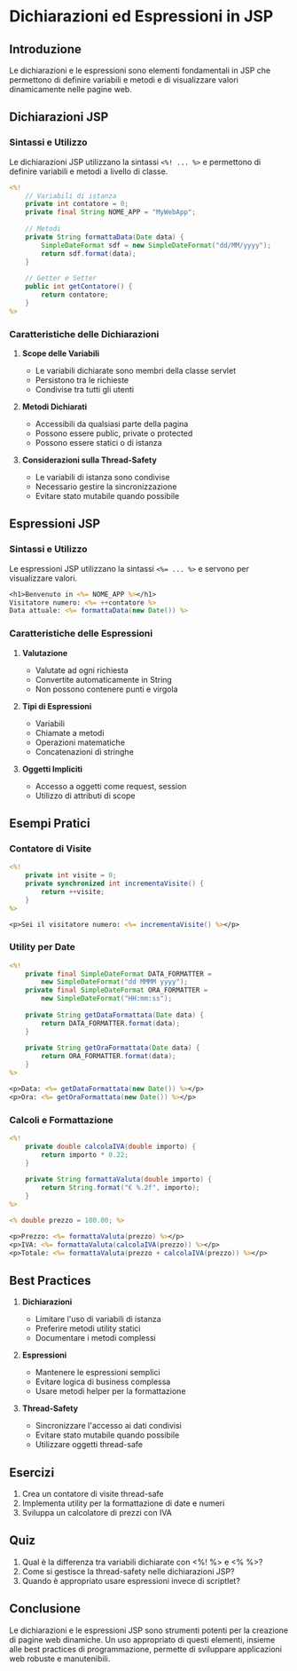 # Dichiarazioni ed Espressioni in JSP

## Introduzione
Le dichiarazioni e le espressioni sono elementi fondamentali in JSP che permettono di definire variabili e metodi e di visualizzare valori dinamicamente nelle pagine web.

## Dichiarazioni JSP

### Sintassi e Utilizzo
Le dichiarazioni JSP utilizzano la sintassi `<%! ... %>` e permettono di definire variabili e metodi a livello di classe.

```jsp
<%! 
    // Variabili di istanza
    private int contatore = 0;
    private final String NOME_APP = "MyWebApp";
    
    // Metodi
    private String formattaData(Date data) {
        SimpleDateFormat sdf = new SimpleDateFormat("dd/MM/yyyy");
        return sdf.format(data);
    }
    
    // Getter e Setter
    public int getContatore() {
        return contatore;
    }
%>
```

### Caratteristiche delle Dichiarazioni
1. **Scope delle Variabili**
   - Le variabili dichiarate sono membri della classe servlet
   - Persistono tra le richieste
   - Condivise tra tutti gli utenti

2. **Metodi Dichiarati**
   - Accessibili da qualsiasi parte della pagina
   - Possono essere public, private o protected
   - Possono essere statici o di istanza

3. **Considerazioni sulla Thread-Safety**
   - Le variabili di istanza sono condivise
   - Necessario gestire la sincronizzazione
   - Evitare stato mutabile quando possibile

## Espressioni JSP

### Sintassi e Utilizzo
Le espressioni JSP utilizzano la sintassi `<%= ... %>` e servono per visualizzare valori.

```jsp
<h1>Benvenuto in <%= NOME_APP %></h1>
Visitatore numero: <%= ++contatore %>
Data attuale: <%= formattaData(new Date()) %>
```

### Caratteristiche delle Espressioni
1. **Valutazione**
   - Valutate ad ogni richiesta
   - Convertite automaticamente in String
   - Non possono contenere punti e virgola

2. **Tipi di Espressioni**
   - Variabili
   - Chiamate a metodi
   - Operazioni matematiche
   - Concatenazioni di stringhe

3. **Oggetti Impliciti**
   - Accesso a oggetti come request, session
   - Utilizzo di attributi di scope

## Esempi Pratici

### Contatore di Visite
```jsp
<%! 
    private int visite = 0;
    private synchronized int incrementaVisite() {
        return ++visite;
    }
%>

<p>Sei il visitatore numero: <%= incrementaVisite() %></p>
```

### Utility per Date
```jsp
<%! 
    private final SimpleDateFormat DATA_FORMATTER = 
        new SimpleDateFormat("dd MMMM yyyy");
    private final SimpleDateFormat ORA_FORMATTER = 
        new SimpleDateFormat("HH:mm:ss");
        
    private String getDataFormattata(Date data) {
        return DATA_FORMATTER.format(data);
    }
    
    private String getOraFormattata(Date data) {
        return ORA_FORMATTER.format(data);
    }
%>

<p>Data: <%= getDataFormattata(new Date()) %></p>
<p>Ora: <%= getOraFormattata(new Date()) %></p>
```

### Calcoli e Formattazione
```jsp
<%! 
    private double calcolaIVA(double importo) {
        return importo * 0.22;
    }
    
    private String formattaValuta(double importo) {
        return String.format("€ %.2f", importo);
    }
%>

<% double prezzo = 100.00; %>

<p>Prezzo: <%= formattaValuta(prezzo) %></p>
<p>IVA: <%= formattaValuta(calcolaIVA(prezzo)) %></p>
<p>Totale: <%= formattaValuta(prezzo + calcolaIVA(prezzo)) %></p>
```

## Best Practices

1. **Dichiarazioni**
   - Limitare l'uso di variabili di istanza
   - Preferire metodi utility statici
   - Documentare i metodi complessi

2. **Espressioni**
   - Mantenere le espressioni semplici
   - Evitare logica di business complessa
   - Usare metodi helper per la formattazione

3. **Thread-Safety**
   - Sincronizzare l'accesso ai dati condivisi
   - Evitare stato mutabile quando possibile
   - Utilizzare oggetti thread-safe

## Esercizi

1. Crea un contatore di visite thread-safe
2. Implementa utility per la formattazione di date e numeri
3. Sviluppa un calcolatore di prezzi con IVA

## Quiz

1. Qual è la differenza tra variabili dichiarate con <%! %> e <% %>?
2. Come si gestisce la thread-safety nelle dichiarazioni JSP?
3. Quando è appropriato usare espressioni invece di scriptlet?

## Conclusione
Le dichiarazioni e le espressioni JSP sono strumenti potenti per la creazione di pagine web dinamiche. Un uso appropriato di questi elementi, insieme alle best practices di programmazione, permette di sviluppare applicazioni web robuste e manutenibili.